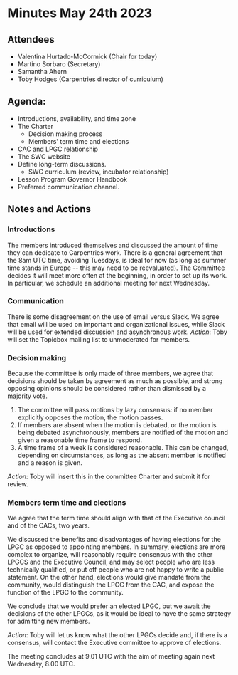 # Minutes May 24th 2023

## Attendees
- Valentina Hurtado-McCormick (Chair for today)
- Martino Sorbaro (Secretary)
- Samantha Ahern
- Toby Hodges (Carpentries director of curriculum)

## Agenda:
- Introductions, availability, and time zone
- The Charter
  - Decision making process
  - Members' term time and elections
- CAC and LPGC relationship
- The SWC website
- Define long-term discussions.
  - SWC curriculum (review, incubator relationship)
- Lesson Program Governor Handbook
- Preferred communication channel.


## Notes and Actions
### Introductions
The members introduced themselves and discussed the amount of time they can dedicate to Carpentries work.
There is a general agreement that the 8am UTC time, avoiding Tuesdays, is ideal for now (as long as summer time stands in Europe -- this may need to be reevaluated).
The Committee decides it will meet more often at the beginning, in order to set up its work. In particular, we schedule an additional meeting for next Wednesday.

### Communication
There is some disagreement on the use of email versus Slack. We agree that email will be used on important and organizational issues, while Slack will be used for extended discussion and asynchronous work.
*Action*: Toby will set the Topicbox mailing list to unmoderated for members.

### Decision making
Because the committee is only made of three members, we agree that decisions should be taken by agreement as much as possible,
and strong opposing opinions should be considered rather than dismissed by a majority vote.
1. The committee will pass motions by lazy consensus: if no member explicitly opposes the motion, the motion passes.
2. If members are absent when the motion is debated, or the motion is being debated asynchronously, members are notified of the motion and given a reasonable time frame to respond.
3. A time frame of a week is considered reasonable. This can be changed, depending on circumstances, as long as the absent member is notified and a reason is given.

*Action*: Toby will insert this in the committee Charter and submit it for review.

### Members term time and elections
We agree that the term time should align with that of the Executive council and of the CACs, two years.

We discussed the benefits and disadvantages of having elections for the LPGC as opposed to appointing members. In summary, elections are more complex to organize, will reasonably require consensus
with the other LPGCS and the Executive Council, and may select people who are less technically qualified, or put off people who are not happy to write a public statement.
On the other hand, elections would give mandate from the community, would distinguish the LPGC from the CAC, and expose the function of the LPGC to the community.

We conclude that we would prefer an elected LPGC, but we await the decisions of the other LPGCs, as it would be ideal to have the same strategy for admitting new members.

*Action*: Toby will let us know what the other LPGCs decide and, if there is a consensus, will contact the Executive committee to approve of elections.

The meeting concludes at 9.01 UTC with the aim of meeting again next Wednesday, 8.00 UTC.
